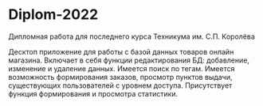# Diplom-2022
Дипломная работа для последнего курса Техникума им. С.П. Королёва

Десктоп приложение для работы с базой данных товаров онлайн магазина. Включает в себя функции редактирования БД: добавление, изменение и удаление данных. Имеется поиск по тегам.
Имеется возможность формирования заказов, просмотр пунктов выдачи, существующих пользователей с уровнем доступа. Присутствует функция формирования и просмотра статистики.
